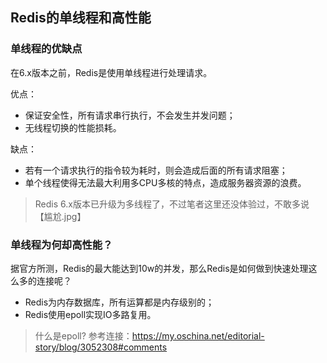 ## Redis的单线程和高性能

### 单线程的优缺点

在6.x版本之前，Redis是使用单线程进行处理请求。

优点：

- 保证安全性，所有请求串行执行，不会发生并发问题；
- 无线程切换的性能损耗。

缺点：

- 若有一个请求执行的指令较为耗时，则会造成后面的所有请求阻塞；
- 单个线程使得无法最大利用多CPU多核的特点，造成服务器资源的浪费。

> Redis 6.x版本已升级为多线程了，不过笔者这里还没体验过，不敢多说【尴尬.jpg】

### 单线程为何却高性能？

据官方所测，Redis的最大能达到10w的并发，那么Redis是如何做到快速处理这么多的连接呢？

- Redis为内存数据库，所有运算都是内存级别的；
- Redis使用epoll实现IO多路复用。

> 什么是epoll? 参考连接：[https://my.oschina.net/editorial-story/blog/3052308#comments ]( https://my.oschina.net/editorial-story/blog/3052308#comments )

